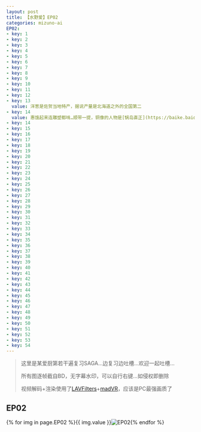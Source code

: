 ```yaml
---
layout: post
title: 【水野爱】EP02
categories: mizuno-ai
EP02:
- key: 1
- key: 2
- key: 3
- key: 4
- key: 5
- key: 6
- key: 7
- key: 8
- key: 9
- key: 10
- key: 11
- key: 12
- key: 13
  value: 洋葱是佐贺当地特产，据说产量是北海道之外的全国第二
- key: 14
  value: 惠饿起来连雕塑都啃…顺带一提，铜像的人物是[锅岛直正](https://baike.baidu.com/item/锅岛直正)。
- key: 14
- key: 15
- key: 16
- key: 17
- key: 18
- key: 19
- key: 20
- key: 21
- key: 22
- key: 23
- key: 24
- key: 25
- key: 26
- key: 27
- key: 28
- key: 29
- key: 30
- key: 31
- key: 32
- key: 33
- key: 34
- key: 35
- key: 36
- key: 37
- key: 38
- key: 39
- key: 40
- key: 41
- key: 42
- key: 43
- key: 44
- key: 45
- key: 46
- key: 47
- key: 48
- key: 49
- key: 50
- key: 51
- key: 52
- key: 53
- key: 54
---
```

> 这里是某爱厨第若干遍复习SAGA…边复习边吐槽…欢迎一起吐槽…
>
> 所有图逐帧截自BD，无字幕水印，可以自行右键…如侵权即删除
>
> 视频解码+渲染使用了[LAVFilters](https://github.com/Nevcairiel/LAVFilters)+[madVR](http://www.madvr.com/)，应该是PC最强画质了

## EP02

{% for img in page.EP02 %}{{ img.value }}![EP02](https://github.com/wu-kan/MizunoAi/raw/master/EP02/EP02({{img.key}}).jpg){% endfor %}
